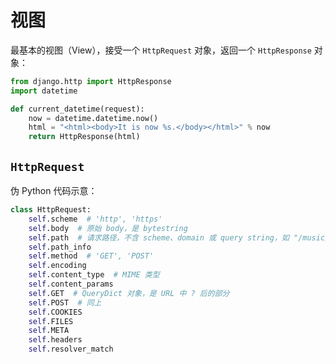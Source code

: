# 视图

最基本的视图（View），接受一个 `HttpRequest` 对象，返回一个 `HttpResponse` 对象：

```python
from django.http import HttpResponse
import datetime

def current_datetime(request):
    now = datetime.datetime.now()
    html = "<html><body>It is now %s.</body></html>" % now
    return HttpResponse(html)
```

## `HttpRequest`

伪 Python 代码示意：

```python
class HttpRequest:
    self.scheme  # 'http', 'https'
    self.body  # 原始 body，是 bytestring
    self.path  # 请求路径，不含 scheme、domain 或 query string，如 "/music/bands/the_beatles/"
    self.path_info
    self.method  # 'GET', 'POST'
    self.encoding
    self.content_type  # MIME 类型
    self.content_params
    self.GET  # QueryDict 对象，是 URL 中 ? 后的部分
    self.POST  # 同上
    self.COOKIES
    self.FILES
    self.META
    self.headers
    self.resolver_match
```